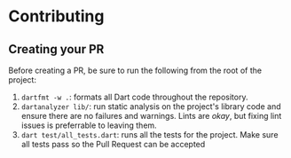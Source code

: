 # Contributing

## Creating your PR

Before creating a PR, be sure to run the following from the root of the project:
1. `dartfmt -w .`: formats all Dart code throughout the repository.
2. `dartanalyzer lib/`: run static analysis on the project's library code and ensure there are no failures
and warnings. Lints are *okay*, but fixing lint issues is preferrable to leaving them.
3. `dart test/all_tests.dart`: runs all the tests for the project. Make sure all tests pass so the Pull Request can be accepted
